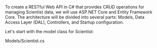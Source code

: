 To create a RESTful Web API in C# that provides CRUD operations for managing Scientist data, we will use ASP.NET Core and Entity Framework Core. The architecture will be divided into several parts: Models, Data Access Layer (DAL), Controllers, and Startup configuration.

Let's start with the model class for Scientist:

Models/Scientist.cs
